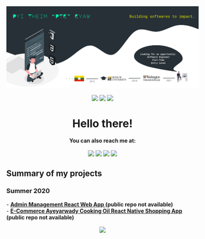 <img src="https://github.com/ptkpyitheim/ptkpyitheim/blob/master/github_readme_cover.png?raw=true">

<p align="center">
  <img src="https://www.animatedimages.org/data/media/35/animated-eye-image-0012.gif" width="30px">
  <img src="https://www.animatedimages.org/data/media/35/animated-eye-image-0012.gif" width="30px">
  <img src="https://www.animatedimages.org/data/media/35/animated-eye-image-0012.gif" width="30px">
</p>

<h1 align="center">             
  Hello there!
</h1>

<p align="center">
   <b>You can also reach me at:</b> </br> </br>
  <a href="http://pyitheimkyaw.com/" target="_blank"><img src="https://user-images.githubusercontent.com/36285777/92535850-ce658100-f1fd-11ea-9bf8-2513bedb82e8.png" width="30px"></a>
   <a href="https://www.linkedin.com/in/ptkpyitheim/" target="_blank"><img src="https://user-images.githubusercontent.com/36285777/92535735-89d9e580-f1fd-11ea-9203-281cbda06827.png" width="30px"></a>
  <a href="http://devpost.com/ptkpyitheim" target="_blank"><img src="https://user-images.githubusercontent.com/36285777/92536055-50ee4080-f1fe-11ea-822a-790ab1b8d5cf.png" width="30px"></a>
  <a href="http://github.com/ptkpyitheim" target="_blank"><img src="https://user-images.githubusercontent.com/36285777/92536326-002b1780-f1ff-11ea-94ce-99fb9d20295f.png" width="30px"></a>
</p>

<h2>
  Summary of my projects
</h2>

<h3>
  Summer 2020
</h3>

<p>
  - <b><a href="https://aywd-3be6b.web.app/" target="_blank">Admin Management React Web App </a>(public repo not available)</b></br>
  - <b><a href="https://apps.apple.com/us/app/id1529671472" target="_blank">E-Commerce Ayeyarwady Cooking Oil React Native Shopping App </a>(public repo not available)</b></br>

</p>

<p align="center">
   <img align="center" src="https://github-readme-stats.vercel.app/api/top-langs/?username=ptkpyitheim&title_color=00FFB5&bg_color=273036&text_color=ffffff" />
</p>

<!--
**ptkpyitheim/ptkpyitheim** is a ✨ _special_ ✨ repository because its `README.md` (this file) appears on your GitHub profile.

Here are some ideas to get you started:

- 🔭 I’m currently working on ...
- 🌱 I’m currently learning ...
- 👯 I’m looking to collaborate on ...
- 🤔 I’m looking for help with ...
- 💬 Ask me about ...
- 📫 How to reach me: ...
- 😄 Pronouns: ...
- ⚡ Fun fact: ...
-->
